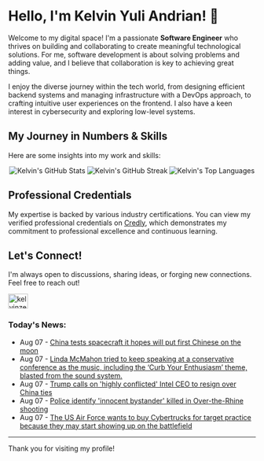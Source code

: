 # Hello, I'm Kelvin Yuli Andrian! 👋

Welcome to my digital space! I'm a passionate **Software Engineer** who thrives on building and collaborating to create meaningful technological solutions. For me, software development is about solving problems and adding value, and I believe that collaboration is key to achieving great things.

I enjoy the diverse journey within the tech world, from designing efficient backend systems and managing infrastructure with a DevOps approach, to crafting intuitive user experiences on the frontend. I also have a keen interest in cybersecurity and exploring low-level systems.

## My Journey in Numbers & Skills

Here are some insights into my work and skills:

<p align="center">
  <img src="https://github-readme-stats.vercel.app/api?username=kelvinzer0&show_icons=true&theme=radical" alt="Kelvin's GitHub Stats" />
  <img src="https://github-readme-streak-stats.herokuapp.com/?user=kelvinzer0&theme=radical" alt="Kelvin's GitHub Streak" />
  <img src="https://github-readme-stats.vercel.app/api/top-langs/?username=kelvinzer0&layout=compact&theme=radical" alt="Kelvin's Top Languages" />
</p>

## Professional Credentials

My expertise is backed by various industry certifications. You can view my verified professional credentials on [Credly](https://www.credly.com/users/kelvin-yuli-andrian/badges), which demonstrates my commitment to professional excellence and continuous learning.

## Let's Connect!

I'm always open to discussions, sharing ideas, or forging new connections. Feel free to reach out!

<p align="left">
    <a href="https://linkedin.com/in/kelvinzero" target="blank"><img align="center" src="https://cdn.jsdelivr.net/npm/simple-icons@3.0.1/icons/linkedin.svg" alt="kelvinzero" height="30" width="40" /></a>
</p>

### Today's News:

<!-- feed start -->
- Aug 07 - [China tests spacecraft it hopes will put first Chinese on the moon](https://www.yahoo.com/news/articles/china-tests-spacecraft-hopes-put-121755599.html)
- Aug 07 - [Linda McMahon tried to keep speaking at a conservative conference as the music, including the ‘Curb Your Enthusiasm’ theme, blasted from the sound system.](https://www.yahoo.com/news/videos/linda-mcmahon-tried-keep-speaking-120636378.html)
- Aug 07 - [Trump calls on 'highly conflicted' Intel CEO to resign over China ties](https://www.yahoo.com/news/articles/trump-calls-intel-ceo-resign-115137575.html)
- Aug 07 - [Police identify 'innocent bystander' killed in Over-the-Rhine shooting](https://www.yahoo.com/news/articles/police-identify-innocent-bystander-killed-112410275.html)
- Aug 07 - [The US Air Force wants to buy Cybertrucks for target practice because they may start showing up on the battlefield](https://www.yahoo.com/news/articles/us-air-force-wants-buy-111637617.html)
<!-- feed end -->

---

Thank you for visiting my profile!